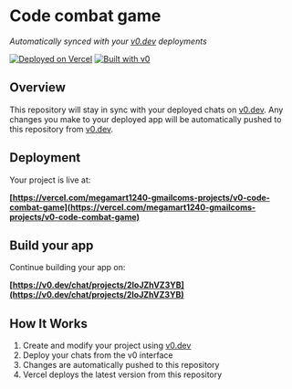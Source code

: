 # Code combat game

*Automatically synced with your [v0.dev](https://v0.dev) deployments*

[![Deployed on Vercel](https://img.shields.io/badge/Deployed%20on-Vercel-black?style=for-the-badge&logo=vercel)](https://vercel.com/megamart1240-gmailcoms-projects/v0-code-combat-game)
[![Built with v0](https://img.shields.io/badge/Built%20with-v0.dev-black?style=for-the-badge)](https://v0.dev/chat/projects/2loJZhVZ3YB)

## Overview

This repository will stay in sync with your deployed chats on [v0.dev](https://v0.dev).
Any changes you make to your deployed app will be automatically pushed to this repository from [v0.dev](https://v0.dev).

## Deployment

Your project is live at:

**[https://vercel.com/megamart1240-gmailcoms-projects/v0-code-combat-game](https://vercel.com/megamart1240-gmailcoms-projects/v0-code-combat-game)**

## Build your app

Continue building your app on:

**[https://v0.dev/chat/projects/2loJZhVZ3YB](https://v0.dev/chat/projects/2loJZhVZ3YB)**

## How It Works

1. Create and modify your project using [v0.dev](https://v0.dev)
2. Deploy your chats from the v0 interface
3. Changes are automatically pushed to this repository
4. Vercel deploys the latest version from this repository

